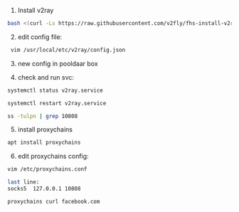 1. Install v2ray
```bash
bash <(curl -Ls https://raw.githubusercontent.com/v2fly/fhs-install-v2ray/master/install-release.sh)
```

2. edit config file:
```bash
 vim /usr/local/etc/v2ray/config.json
```

3. new config in pooldaar box

4.  check and run svc:
```bash
systemctl status v2ray.service

systemctl restart v2ray.service

ss -tulpn | grep 10808

```

5. install proxychains
```bash
apt install proxychains
```

6. edit proxychains config:
```bash
vim /etc/proxychains.conf

last line:
socks5  127.0.0.1 10808
```

```bash
proxychains curl facebook.com
```
